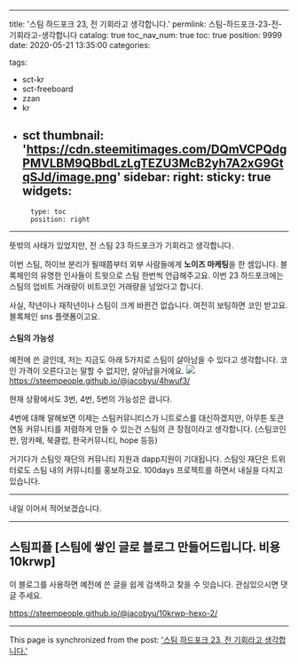 
---
title: '스팀 하드포크 23, 전 기회라고 생각합니다.'
permlink: 스팀-하드포크-23-전-기회라고-생각합니다
catalog: true
toc_nav_num: true
toc: true
position: 9999
date: 2020-05-21 13:35:00
categories:

tags:
- sct-kr
- sct-freeboard
- zzan
- kr
- sct
thumbnail: 'https://cdn.steemitimages.com/DQmVCPQdgPMVLBM9QBbdLzLgTEZU3McB2yh7A2xG9GtqSJd/image.png'
sidebar:
    right:
        sticky: true
widgets:
    -
        type: toc
        position: right
---


뜻밖의 사태가 있었지만, 전 스팀 23 하드포크가 기회라고 생각합니다.

이번 스팀, 하이브 분리가 될때쯤부터 외부 사람들에게 **노이즈 마케팅**을 한 셈입니다. 블록체인의 유명한 인사들이 트윗으로 스팀 한번씩 언급해주고요. 이번 23 하드포크에는 스팀의 업비트 거래량이 비트코인 거래량을 넘었다고 합니다.

사실, 작년이나 재작년이나 스팀이 크게 바뀐건 없습니다. 여전히 보팅하면 코인 받고요. 블록체인 sns 플랫폼이고요.


#### 스팀의 가능성


예전에 쓴 글인데, 저는 지금도 아래 5가지로 스팀이 살아남을 수 있다고 생각합니다. 코인 가격이 오른다고는 말할 수 없지만, 살아남을거에요.
![](https://cdn.steemitimages.com/DQmVCPQdgPMVLBM9QBbdLzLgTEZU3McB2yh7A2xG9GtqSJd/image.png)
https://steempeople.github.io/@jacobyu/4hwuf3/

현재 상황에서도 3번, 4번, 5번의 가능성은 큽니다.  

4번에 대해 말해보면 이제는 스팀커뮤니티스가 니트로스를 대신하겠지만, 아무튼 토큰 연동 커뮤니티를 저렴하게 만들 수 있는건 스팀의 큰 장점이라고 생각합니다. (스팀코인판, 맘카페, 북클럽, 한국커뮤니티, hope 등등)


거기다가 스팀잇 재단의 커뮤니티 지원과 dapp지원이 기대됩니다. 스팀잇 재단은 트위터로도 스팀 내의 커뮤니티를 홍보하고요. 100days 프로젝트를 하면서 내실을 다지고 있습니다.

---

내일 이어서 적어보겠습니다.

----

## 스팀피플 [스팀에 쌓인 글로 블로그 만들어드립니다. 비용 10krwp]
이 블로그를 사용하면 예전에 쓴 글을 쉽게 검색하고 찾을 수 잇습니다. 
관심있으시면 댓글 주세요.

https://steempeople.github.io/@jacobyu/10krwp-hexo-2/

- - -

This page is synchronized from the post: ['스팀 하드포크 23, 전 기회라고 생각합니다.'](https://steempeak.com/@jacobyu/23)

